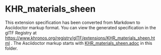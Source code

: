 <!--
Copyright 2022 The Khronos Group Inc.
SPDX-License-Identifier: LicenseRef-KhronosSpecCopyright
-->

# KHR_materials_sheen

This extension specification has been converted from Markdown to Asciidoctor markup format.
You can view the generated specification in the glTF Registry at
https://www.khronos.org/registry/glTF/extensions/KHR_materials_sheen.html .
The Asciidoctor markup starts with [KHR_materials_sheen.adoc](KHR_materials_sheen.adoc) in this folder.
